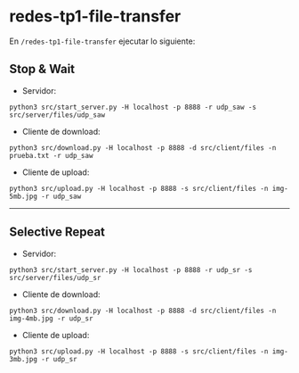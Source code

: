 # redes-tp1-file-transfer
En `/redes-tp1-file-transfer` ejecutar lo siguiente:

## Stop & Wait
- Servidor:
```
python3 src/start_server.py -H localhost -p 8888 -r udp_saw -s src/server/files/udp_saw
```

- Cliente de download:
```
python3 src/download.py -H localhost -p 8888 -d src/client/files -n prueba.txt -r udp_saw
```

- Cliente de upload:
```
python3 src/upload.py -H localhost -p 8888 -s src/client/files -n img-5mb.jpg -r udp_saw
```

---

## Selective Repeat
- Servidor:
```
python3 src/start_server.py -H localhost -p 8888 -r udp_sr -s src/server/files/udp_sr
```

- Cliente de download:
```
python3 src/download.py -H localhost -p 8888 -d src/client/files -n img-4mb.jpg -r udp_sr
```

- Cliente de upload:
```
python3 src/upload.py -H localhost -p 8888 -s src/client/files -n img-3mb.jpg -r udp_sr
```